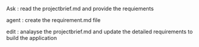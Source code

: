 Ask : read the projectbrief.md and provide the requiements

agent : create the requirement.md file

edit : analayse the projectbrief.md and update the detailed requirements to build the application